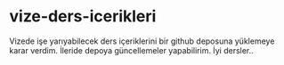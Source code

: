 # vize-ders-icerikleri
 Vizede işe yarıyabilecek ders içeriklerini bir github deposuna yüklemeye karar verdim.
 İleride depoya güncellemeler yapabilirim.
 İyi dersler..
